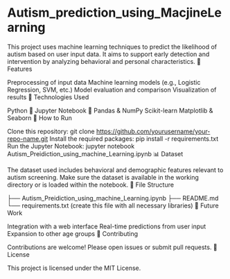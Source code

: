 # Autism_prediction_using_MacjineLearning


This project uses machine learning techniques to predict the likelihood of autism based on user input data. It aims to support early detection and intervention by analyzing behavioral and personal characteristics.
📌 Features

Preprocessing of input data
Machine learning models (e.g., Logistic Regression, SVM, etc.)
Model evaluation and comparison
Visualization of results
🧠 Technologies Used

Python 🐍
Jupyter Notebook 📓
Pandas & NumPy
Scikit-learn
Matplotlib & Seaborn
🚀 How to Run

Clone this repository:
git clone https://github.com/yourusername/your-repo-name.git
Install the required packages:
pip install -r requirements.txt
Run the Jupyter Notebook:
jupyter notebook Autism_Preidiction_using_machine_Learning.ipynb
📊 Dataset

The dataset used includes behavioral and demographic features relevant to autism screening. Make sure the dataset is available in the working directory or is loaded within the notebook.
📁 File Structure

├── Autism_Preidiction_using_machine_Learning.ipynb
├── README.md
└── requirements.txt  (create this file with all necessary libraries)
🧩 Future Work

Integration with a web interface
Real-time predictions from user input
Expansion to other age groups
🙌 Contributing

Contributions are welcome! Please open issues or submit pull requests.
📄 License

This project is licensed under the MIT License.

